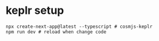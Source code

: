 # keplr setup
```shell
npx create-next-app@latest --typescript # cosmjs-keplr
npm run dev # reload when change code
```